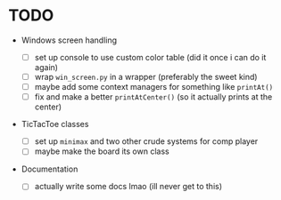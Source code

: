 # TODO

* Windows screen handling

  * [ ] set up console to use custom color table (did it once i can do it again)
  * [ ] wrap `win_screen.py` in a wrapper (preferably the sweet kind)
  * [ ] maybe add some context managers for something like `printAt()`
  * [ ] fix and make a better `printAtCenter()` (so it actually prints at the center)
* TicTacToe classes
  * [ ] set up `minimax` and two other crude systems for comp player
  * [ ] maybe make the board its own class
* Documentation
  * [ ] actually write some docs lmao (ill never get to this)
